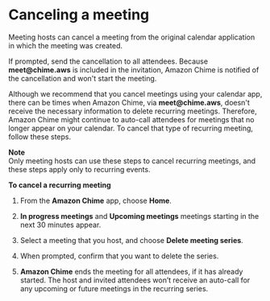 # Canceling a meeting<a name="cancel-meeting"></a>

Meeting hosts can cancel a meeting from the original calendar application in which the meeting was created\.

If prompted, send the cancellation to all attendees\. Because **meet@chime\.aws** is included in the invitation, Amazon Chime is notified of the cancellation and won't start the meeting\.

Although we recommend that you cancel meetings using your calendar app, there can be times when Amazon Chime, via **meet@chime\.aws**, doesn't receive the necessary information to delete recurring meetings\. Therefore, Amazon Chime might continue to auto\-call attendees for meetings that no longer appear on your calendar\. To cancel that type of recurring meeting, follow these steps\.

**Note**  
Only meeting hosts can use these steps to cancel recurring meetings, and these steps apply only to recurring events\.

**To cancel a recurring meeting**

1. From the **Amazon Chime** app, choose **Home**\.

1. **In progress meetings** and **Upcoming meetings** meetings starting in the next 30 minutes appear\.

1. Select a meeting that you host, and choose **Delete meeting series**\.

1. When prompted, confirm that you want to delete the series\.

1. **Amazon Chime** ends the meeting for all attendees, if it has already started\. The host and invited attendees won’t receive an auto\-call for any upcoming or future meetings in the recurring series\.